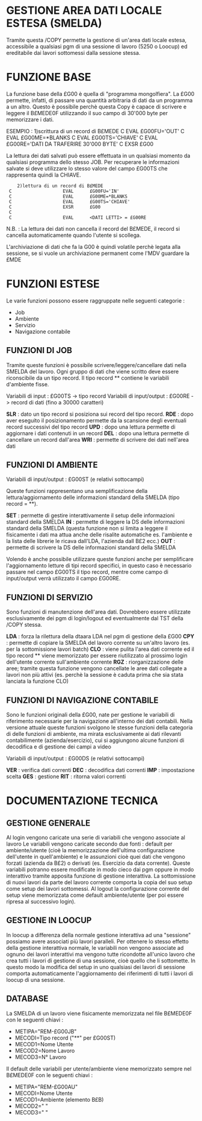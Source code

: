 # GESTIONE AREA DATI LOCALE ESTESA (SMELDA)

  Tramite questa /COPY permette la gestione di un'area dati locale estesa, accessibile
  a qualsiasi pgm di una sessione di lavoro (5250 o Loocup) ed ereditabile dai lavori sottomessi
  dalla sessione stessa.

# FUNZIONE BASE

  La funzione base della £G00 è quella di "programma mongolfiera".
  La £G00 permette, infatti, di passare una quantità arbitraria di
  dati da un programma a un altro. Questo è possibile perchè questa Copy
  è capace di scrivere e leggere il B£MEDE0F  utilizzando il suo campo
  di 30'000 byte per memorizzare i dati.

  ESEMPIO : 
        1)scrittura di un record di B£MEDE
     C                   EVAL      £G00FU='OUT'
     C                   EVAL      £G00ME=*BLANKS
     C                   EVAL      £G00TS='CHIAVE'
     C                   EVAL      £G00RE='DATI DA TRAFERIRE 30'000 BYTE'
     C                   EXSR      £G00

  La lettura dei dati salvati può essere effettuata in un qualsiasi momento da qualsiasi programma
  dello stesso JOB. Per recuperare le informazioni salvate si deve utilizzare lo stesso valore del
  campo £G00TS che rappresenta quindi la CHIAVE.

        2)lettura di un record di B£MEDE
     C                   EVAL      £G00FU='IN'
     C                   EVAL      £G00ME=*BLANKS
     C                   EVAL      £G00TS='CHIAVE'
     C                   EXSR      £G00
     C
     C                   EVAL      <DATI LETTI> = £G00RE

  N.B. : La lettura dei dati non cancella il record del B£MEDE, il record si cancella automaticamente quando
  l'utente si scollega.

  L'archiviazione di dati che fa la G00 è quindi volatile perchè legata alla sessione, se si vuole un archiviazione
  permanent come l'MDV guardare la £MDE
# FUNZIONI ESTESE

  Le varie funzioni possono essere raggruppate nelle seguenti categorie : 
  - Job
  - Ambiente
  - Servizio
  - Navigazione contabile

## FUNZIONI DI JOB

  Tramite queste funzioni è possibile scrivere/leggere/cancellare dati nella SMELDA del lavoro.
  Ogni gruppo di dati che viene scritto deve essere riconscibile da un tipo record. Il tipo record
  ** contiene le variabili d'ambiente fisse.

  Variabili di input :  £G00TS -> tipo record
  Variabili di input/output :  £G00RE -> record di dati (fino a 30000 caratteri)

  **SLR** :  dato un tipo record si posiziona sui record del tipo record.
  **RDE** :  dopo aver eseguito il posizionamento permette da la scansione degli eventuali
             record successivi del tipo record
  **UPD** :  dopo una lettura permette di aggiornare i dati contenuti in un record
  **DEL** :  dopo una lettura permette di cancellare un record dall'area
  **WRI** :  permette di scrivere dei dati nell'area dati

## FUNZIONI DI AMBIENTE

  Variabili di input/output :  £G00ST (e relativi sottocampi)

  Queste funzioni rappresentano una semplificazione della lettura/aggiornamento delle informazioni
  standard della SMELDA (tipo record = **).

  **SET** :  permette di gestire interattivamente il setup delle informazioni standard della SMELDA
  **IN**  :  permette di leggere la DS delle informazioni standard della SMELDA (questa funzione non si
             limita a leggere il fisicamente i dati ma attua anche delle risalite automatiche es. l'ambiente
             e la lista delle librerie le ricava dall'LDA, l'azienda dall B£2 ecc.)
  **OUT** :  permette di scrivere la DS delle informazioni standard della SMELDA

  Volendo è anche possibile utilizzare queste funzioni anche per semplificare l'aggiornamento letture di tipi record
  specifici, in questo caso è necessario passare nel campo £G00TS il tipo record, mentre come campo di input/output
  verrà utilizzato il campo £G00RE.

## FUNZIONI DI SERVIZIO

  Sono funzioni di manutenzione dell'area dati. Dovrebbero essere utilizzate esclusivamente dei
  pgm di login/logout ed eventualmente dal TST della /COPY stessa.

  **LDA** :  forza la rilettura della dtaara LDA nel pgm di gestione della £G00
  **CPY** :  permette di copiare la SMELDA del lavoro corrente su un'altro lavoro (es. per la sottomissione lavori batch)
  **CLO** :  viene pulita l'area dati corrente ed il tipo record ** viene memorizzato per essere riutilizzato
             al prossimo login dell'utente corrente sull'ambiente corrente
  **RGZ** :  riorganizzazione delle aree; tramite questa funzione vengono cancellate le aree dati collegate
             a lavori non più attivi (es. perchè la sessione è caduta prima che sia stata lanciata la funzione CLO)

## FUNZIONI DI NAVIGAZIONE CONTABILE

  Sono le funzioni originali della £G00, nate per gestione le variabili di riferimento necessarie
  per la navigazione all'interno dei dati contabili.
  Nella versione attuale queste funzioni svolgono le stesse funzioni della categoria di delle funzioni di
  ambiente, ma mirata esclusivamente ai dati rilevanti contabilimente (azienda/esercizio), cui si aggiungono
  alcune funzioni di decodifica e di gestione dei campi a video

  Variabili di input/output :  £G00DS (e relativi sottocampi)

  **VER** :  verifica dati correnti
  **DEC** :  decodifica dati correnti
  **IMP** :  impostazione scelta
  **GES** :  gestione
  **RIT** :  ritorna valori correnti

# DOCUMENTAZIONE TECNICA


## GESTIONE GENERALE

  Al login vengono caricate una serie di variabili che vengono associate al lavoro
  Le variabili vengono caricate secondo due fonti :  default per ambiente/utente (cioè la memorizzazione dell'ultima
  configurazione dell'utente in quell'ambiente) e le assunzioni cioè quei dati che vengono forzati (azienda da B£2) o
  derivati (es. Esercizio da data corrente).
  Queste variabili potranno essere modificate in modo cieco dai pgm oppure in modo interattivo tramite apposita funzione
  di gestione interattiva.
  La sottomissione di nuovi lavori da parte del lavoro corrente comporta la copia del suo setup come setup dei lavori
  sottomessi.
  Al logout la configurazione corrente del setup viene memorizzata come default ambiente/utente (per poi essere ripresa
  al successivo login).

## GESTIONE IN LOOCUP

  In loocup a differenza della normale gestione interattiva ad una "sessione" possiamo avere associati più lavori
  paralleli. Per ottenere lo stesso effetto della gestione interattiva normale, le variabili non vengono associate ad
  ognuno dei lavori interattivi ma vengono tutte ricondotte all'unico lavoro che crea tutti i lavori di gestione di una
  sessione, cioè quello che li sottomette.
  In questo modo la modifica del setup in uno qualsiasi dei lavori di sessione comporta automaticamente l'aggiornamento
  dei riferimenti di tutti i lavori di loocup di una sessione.

## DATABASE

  La SMELDA di un lavoro viene fisicamente memorizzata nel file B£MEDE0F con le seguenti chiavi : 
  - METIPA="REM-£G00JB"
  - MECODI=Tipo record ("**" per £G00ST)
  - MECOD1=Nome Utente
  - MECOD2=Nome Lavoro
  - MECOD3=N° Lavoro

  Il default delle variabili per utente/ambiente viene memorizzato sempre nel B£MEDE0F con le seguenti
  chiavi : 
  - METIPA="REM-£G00AU"
  - MECODI=Nome Utente
  - MECOD1=Ambiente (elemento B£B)
  - MECOD2=" "
  - MECOD3=" "

